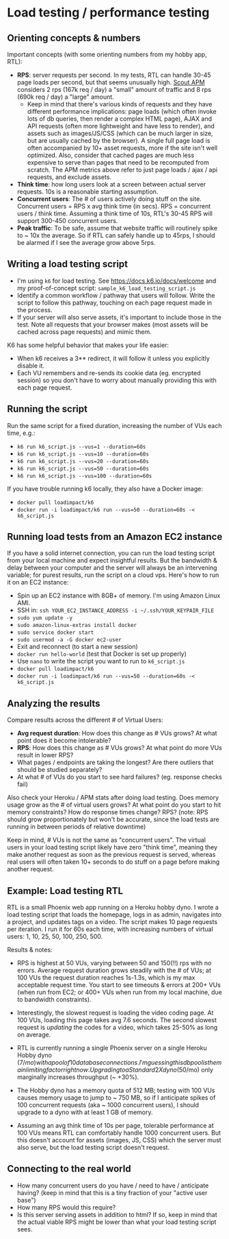 # Load testing / performance testing


## Orienting concepts & numbers

Important concepts (with some orienting numbers from my hobby app, RTL):

  * **RPS**: server requests per second. In my tests, RTL can handle 30-45 page loads per second, but that seems unusually high. [Scout APM](https://scoutapm.com/info/pricing) considers 2 rps (167k req / day) a "small" amount of traffic and 8 rps (690k req / day) a "large" amount.
    * Keep in mind that there's various kinds of requests and they have different performance implications: page loads (which often invoke lots of db queries, then render a complex HTML page), AJAX and API requests (often more lightweight and have less to render), and assets such as images/JS/CSS (which can be much larger in size, but are usually cached by the browser). A single full page load is often accompanied by 10+ asset requests, more if the site isn't well optimized. Also, consider that cached pages are much less expensive to serve than pages that need to be recomputed from scratch. The APM metrics above refer to just page loads / ajax / api requests, and exclude assets.
  * **Think time**: how long users look at a screen between actual server requests. 10s is a reasonable starting assumption.
  * **Concurrent users**: The # of users actively doing stuff on the site. Concurrent users = RPS x avg think time (in secs). RPS = concurrent users / think time. Assuming a think time of 10s, RTL's 30-45 RPS will support 300-450 concurrent users.
  * **Peak traffic**: To be safe, assume that website traffic will routinely spike to ~ 10x the average. So if RTL can safely handle up to 45rps, I should be alarmed if I see the average grow above 5rps.


## Writing a load testing script

  * I'm using `k6` for load testing. See https://docs.k6.io/docs/welcome and my proof-of-concept script: `sample_k6_load_testing_script.js`
  * Identify a common workflow / pathway that users will follow. Write the script to follow this pathway, touching on each page request made in the process.
  * If your server will also serve assets, it's important to include those in the test. Note all requests that your browser makes (most assets will be cached across page requests) and mimic them.

K6 has some helpful behavior that makes your life easier:

  * When k6 receives a 3** redirect, it will follow it unless you explicitly disable it.
  * Each VU remembers and re-sends its cookie data (eg. encrypted session) so you don't have to worry about manually providing this with each page request.


## Running the script

Run the same script for a fixed duration, increasing the number of VUs each time, e.g.:

  * `k6 run k6_script.js --vus=1 --duration=60s`
  * `k6 run k6_script.js --vus=10 --duration=60s`
  * `k6 run k6_script.js --vus=20 --duration=60s`
  * `k6 run k6_script.js --vus=50 --duration=60s`
  * `k6 run k6_script.js --vus=100 --duration=60s`

If you have trouble running k6 locally, they also have a Docker image:

  * `docker pull loadimpact/k6`
  * `docker run -i loadimpact/k6 run --vus=50 --duration=60s -< k6_script.js`


## Running load tests from an Amazon EC2 instance

If you have a solid internet connection, you can run the load testing script from your local machine and expect insightful results. But the bandwidth & delay between your computer and the server will always be an intervening variable; for purest results, run the script on a cloud vps. Here's how to run it on an EC2 instance:

  * Spin up an EC2 instance with 8GB+ of memory. I'm using Amazon Linux AMI.
  * SSH in: `ssh YOUR_EC2_INSTANCE_ADDRESS -i ~/.ssh/YOUR_KEYPAIR_FILE`
  * `sudo yum update -y`
  * `sudo amazon-linux-extras install docker`
  * `sudo service docker start`
  * `sudo usermod -a -G docker ec2-user`
  * Exit and reconnect (to start a new session)
  * `docker run hello-world` (test that Docker is set up properly)
  * Use `nano` to write the script you want to run to `k6_script.js`
  * `docker pull loadimpact/k6`
  * `docker run -i loadimpact/k6 run --vus=50 --duration=60s -< k6_script.js`


## Analyzing the results

Compare results across the different # of Virtual Users:

  * **Avg request duration**: How does this change as # VUs grows? At what point does it become intolerable?
  * **RPS**: How does this change as # VUs grows? At what point do more VUs result in lower RPS?
  * What pages / endpoints are taking the longest? Are there outliers that should be studied separately?
  * At what # of VUs do you start to see hard failures? (eg. response checks fail)

Also check your Heroku / APM stats after doing load testing. Does memory usage grow as the # of virtual users grows? At what point do you start to hit memory constraints? How do response times change? RPS? (note: RPS should grow proportionately but won't be accurate, since the load tests are running in between periods of relative downtime)

Keep in mind, # VUs is not the same as "concurrent users". The virtual users in your load testing script likely have zero "think time", meaning they make another request as soon as the previous request is served, whereas real users will often taken 10+ seconds to do stuff on a page before making another request.


## Example: Load testing RTL

RTL is a small Phoenix web app running on a Heroku hobby dyno. I wrote a load testing script that loads the homepage, logs in as admin, navigates into a project, and updates tags on a video. The script makes 10 page requests per iteration. I run it for 60s each time, with increasing numbers of virtual users: 1, 10, 25, 50, 100, 250, 500.

Results & notes:

  * RPS is highest at 50 VUs, varying between 50 and 150(!!) rps with no errors. Average request duration grows steadily with the # of VUs; at 100 VUs the request duration reaches 1s-1.3s, which is my max acceptable request time. You start to see timeouts & errors at 200+ VUs (when run from EC2; or 400+ VUs when run from my local machine, due to bandwidth constraints).

  * Interestingly, the slowest request is loading the video coding page. At 100 VUs, loading this page takes avg 7.6 seconds. The second slowest request is _updating_ the codes for a video, which takes 25-50% as long on average.

  * RTL is currently running a single Phoenix server on a single Heroku Hobby dyno ($7/mo) with a pool of 10 database connections. I'm guessing this db pool is the main limiting factor right now. Upgrading to a Standard 2X dyno ($50/mo) only marginally increases throughput (~ +30%).

  * The Hobby dyno has a memory quota of 512 MB; testing with 100 VUs causes memory usage to jump to ~ 750 MB, so if I anticipate spikes of 100 concurrent requests (aka ~ 1000 concurrent users), I should upgrade to a dyno with at least 1 GB of memory.

  * Assuming an avg think time of 10s per page, tolerable performance at 100 VUs means RTL can comfortably handle 1000 concurrent users. But this doesn't account for assets (images, JS, CSS) which the server must also serve, but the load testing script doesn't request.


## Connecting to the real world

  * How many concurrent users do you have / need to have / anticipate having? (keep in mind that this is a tiny fraction of your "active user base")
  * How many RPS would this require?
  * Is this server serving assets in addition to html? If so, keep in mind that the actual viable RPS might be lower than what your load testing script sees.
